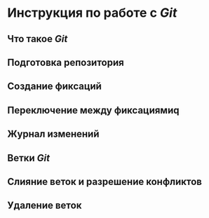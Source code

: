 # Инструкция по работе с *Git*

## Что такое *Git*

## Подготовка репозитория

## Создание фиксаций

## Переключение между фиксациямиq

## Журнал изменений

## Ветки *Git*

## Слияние веток и разрешение конфликтов

## Удаление веток

##